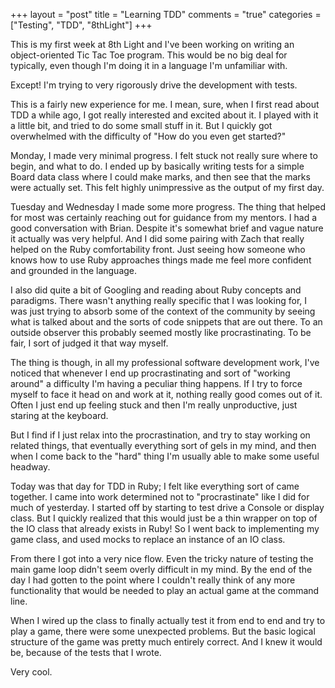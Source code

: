 +++
layout = "post"
title = "Learning TDD"
comments = "true"
categories = ["Testing", "TDD", "8thLight"]
+++

This is my first week at 8th Light and I've been working on writing an
object-oriented Tic Tac Toe program.  This would be no big deal for
typically, even though I'm doing it in a language I'm unfamiliar with.

Except! I'm trying to very rigorously drive the development with
tests.

<!--more-->

This is a fairly new experience for me. I mean, sure, when I first
read about TDD a while ago, I got really interested and excited about
it. I played with it a little bit, and tried to do some small stuff in
it. But I quickly got overwhelmed with the difficulty of "How do you
even get started?"

Monday, I made very minimal progress. I felt stuck not really sure
where to begin, and what to do. I ended up by basically writing tests
for a simple Board data class where I could make marks, and then see
that the marks were actually set. This felt highly unimpressive as the
output of my first day.

Tuesday and Wednesday I made some more progress. The thing that helped
for most was certainly reaching out for guidance from my mentors. I
had a good conversation with Brian. Despite it's somewhat brief and
vague nature it actually was very helpful. And I did some pairing with
Zach that really helped on the Ruby comfortability front. Just seeing
how someone who knows how to use Ruby approaches things made me feel
more confident and grounded in the language.

I also did quite a bit of Googling and reading about Ruby concepts and
paradigms. There wasn't anything really specific that I was looking
for, I was just trying to absorb some of the context of the community
by seeing what is talked about and the sorts of code snippets that are
out there. To an outside observer this probably seemed mostly like
procrastinating. To be fair, I sort of judged it that way myself.

The thing is though, in all my professional software development work,
I've noticed that whenever I end up procrastinating and sort of
"working around" a difficulty I'm having a peculiar thing happens. If
I try to force myself to face it head on and work at it, nothing
really good comes out of it. Often I just end up feeling stuck and
then I'm really unproductive, just staring at the keyboard.

But I find if I just relax into the procrastination, and try to stay
working on related things, that eventually everything sort of gels in
my mind, and then when I come back to the "hard" thing I'm usually
able to make some useful headway.

Today was that day for TDD in Ruby; I felt like everything sort of
came together. I came into work determined not to "procrastinate" like
I did for much of yesterday. I started off by starting to test drive a
Console or display class. But I quickly realized that this would just
be a thin wrapper on top of the IO class that already exists in Ruby!
So I went back to implementing my game class, and used mocks to
replace an instance of an IO class.

From there I got into a very nice flow. Even the tricky nature of
testing the main game loop didn't seem overly difficult in my mind. By
the end of the day I had gotten to the point where I couldn't really
think of any more functionality that would be needed to play an actual
game at the command line.

When I wired up the class to finally actually test it from end to end
and try to play a game, there were some unexpected problems. But the
basic logical structure of the game was pretty much entirely
correct. And I knew it would be, because of the tests that I wrote.

Very cool.
